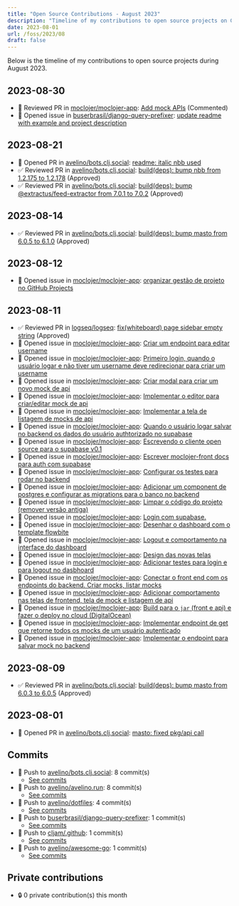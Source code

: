 ```yaml
---
title: "Open Source Contributions - August 2023"
description: "Timeline of my contributions to open source projects on GitHub during August 2023."
date: 2023-08-01
url: /foss/2023/08
draft: false
---
```


Below is the timeline of my contributions to open source projects during August 2023.

## 2023-08-30

- 💬 Reviewed PR in [moclojer/moclojer-app](https://github.com/moclojer/moclojer-app): [ Add mock APIs](https://github.com/moclojer/moclojer-app/pull/47#pullrequestreview-1602568143) (Commented)
- 🐛 Opened issue in [buserbrasil/django-query-prefixer](https://github.com/buserbrasil/django-query-prefixer): [update readme with example and project description](https://github.com/buserbrasil/django-query-prefixer/issues/2)

## 2023-08-21

- 🔀 Opened PR in [avelino/bots.clj.social](https://github.com/avelino/bots.clj.social): [readme: italic nbb used](https://github.com/avelino/bots.clj.social/pull/73)
- ✅ Reviewed PR in [avelino/bots.clj.social](https://github.com/avelino/bots.clj.social): [build(deps): bump nbb from 1.2.175 to 1.2.178](https://github.com/avelino/bots.clj.social/pull/71#pullrequestreview-1586566414) (Approved)
- ✅ Reviewed PR in [avelino/bots.clj.social](https://github.com/avelino/bots.clj.social): [build(deps): bump @extractus/feed-extractor from 7.0.1 to 7.0.2](https://github.com/avelino/bots.clj.social/pull/72#pullrequestreview-1586565363) (Approved)

## 2023-08-14

- ✅ Reviewed PR in [avelino/bots.clj.social](https://github.com/avelino/bots.clj.social): [build(deps): bump masto from 6.0.5 to 6.1.0](https://github.com/avelino/bots.clj.social/pull/70#pullrequestreview-1576571268) (Approved)

## 2023-08-12

- 🐛 Opened issue in [moclojer/moclojer-app](https://github.com/moclojer/moclojer-app): [organizar gestão de projeto no GitHub Projects](https://github.com/moclojer/moclojer-app/issues/72)

## 2023-08-11

- ✅ Reviewed PR in [logseq/logseq](https://github.com/logseq/logseq): [fix(whiteboard) page sidebar empty string](https://github.com/logseq/logseq/pull/10018#pullrequestreview-1573238973) (Approved)
- 🐛 Opened issue in [moclojer/moclojer-app](https://github.com/moclojer/moclojer-app): [Criar um endpoint para editar username](https://github.com/moclojer/moclojer-app/issues/71)
- 🐛 Opened issue in [moclojer/moclojer-app](https://github.com/moclojer/moclojer-app): [Primeiro login, quando o usuário logar e não tiver um username deve redirecionar para criar um username](https://github.com/moclojer/moclojer-app/issues/70)
- 🐛 Opened issue in [moclojer/moclojer-app](https://github.com/moclojer/moclojer-app): [Criar modal para criar um novo mock de api](https://github.com/moclojer/moclojer-app/issues/69)
- 🐛 Opened issue in [moclojer/moclojer-app](https://github.com/moclojer/moclojer-app): [Implementar o editor para criar/editar mock de api](https://github.com/moclojer/moclojer-app/issues/68)
- 🐛 Opened issue in [moclojer/moclojer-app](https://github.com/moclojer/moclojer-app): [Implementar a tela de listagem de mocks de api](https://github.com/moclojer/moclojer-app/issues/67)
- 🐛 Opened issue in [moclojer/moclojer-app](https://github.com/moclojer/moclojer-app): [Quando o usuário logar salvar no backend os dados do usuário authtorizado no supabase](https://github.com/moclojer/moclojer-app/issues/66)
- 🐛 Opened issue in [moclojer/moclojer-app](https://github.com/moclojer/moclojer-app): [Escrevendo o cliente open source para o supabase v0.1](https://github.com/moclojer/moclojer-app/issues/65)
- 🐛 Opened issue in [moclojer/moclojer-app](https://github.com/moclojer/moclojer-app): [Escrever moclojer-front docs para auth com supabase](https://github.com/moclojer/moclojer-app/issues/64)
- 🐛 Opened issue in [moclojer/moclojer-app](https://github.com/moclojer/moclojer-app): [Configurar os testes para rodar no backend](https://github.com/moclojer/moclojer-app/issues/63)
- 🐛 Opened issue in [moclojer/moclojer-app](https://github.com/moclojer/moclojer-app): [Adicionar um component de postgres e configurar as migrations para o banco no backend](https://github.com/moclojer/moclojer-app/issues/62)
- 🐛 Opened issue in [moclojer/moclojer-app](https://github.com/moclojer/moclojer-app): [Limpar o código do projeto (remover versão antiga)](https://github.com/moclojer/moclojer-app/issues/61)
- 🐛 Opened issue in [moclojer/moclojer-app](https://github.com/moclojer/moclojer-app): [Login com supabase.](https://github.com/moclojer/moclojer-app/issues/60)
- 🐛 Opened issue in [moclojer/moclojer-app](https://github.com/moclojer/moclojer-app): [Desenhar o dashboard com o template flowbite](https://github.com/moclojer/moclojer-app/issues/59)
- 🐛 Opened issue in [moclojer/moclojer-app](https://github.com/moclojer/moclojer-app): [Logout e comportamento na interface do dashboard](https://github.com/moclojer/moclojer-app/issues/58)
- 🐛 Opened issue in [moclojer/moclojer-app](https://github.com/moclojer/moclojer-app): [Design das novas telas](https://github.com/moclojer/moclojer-app/issues/57)
- 🐛 Opened issue in [moclojer/moclojer-app](https://github.com/moclojer/moclojer-app): [Adicionar testes para login e para logout no dasbhoard](https://github.com/moclojer/moclojer-app/issues/56)
- 🐛 Opened issue in [moclojer/moclojer-app](https://github.com/moclojer/moclojer-app): [Conectar o front end com os endpoints do backend. Criar mocks, listar  mocks](https://github.com/moclojer/moclojer-app/issues/55)
- 🐛 Opened issue in [moclojer/moclojer-app](https://github.com/moclojer/moclojer-app): [Adicionar comportamento nas telas de frontend, tela de mock e listagem de api](https://github.com/moclojer/moclojer-app/issues/54)
- 🐛 Opened issue in [moclojer/moclojer-app](https://github.com/moclojer/moclojer-app): [Build para o `jar` (front e api) e fazer o deploy no cloud (DigitalOcean)](https://github.com/moclojer/moclojer-app/issues/53)
- 🐛 Opened issue in [moclojer/moclojer-app](https://github.com/moclojer/moclojer-app): [Implementar endpoint de get que retorne todos os mocks de um usuário autenticado](https://github.com/moclojer/moclojer-app/issues/52)
- 🐛 Opened issue in [moclojer/moclojer-app](https://github.com/moclojer/moclojer-app): [Implementar o endpoint para salvar mock no backend](https://github.com/moclojer/moclojer-app/issues/51)

## 2023-08-09

- ✅ Reviewed PR in [avelino/bots.clj.social](https://github.com/avelino/bots.clj.social): [build(deps): bump masto from 6.0.3 to 6.0.5](https://github.com/avelino/bots.clj.social/pull/69#pullrequestreview-1569261529) (Approved)

## 2023-08-01

- 🔀 Opened PR in [avelino/bots.clj.social](https://github.com/avelino/bots.clj.social): [masto: fixed pkg/api call](https://github.com/avelino/bots.clj.social/pull/68)

## Commits

- 🔨 Push to [avelino/bots.clj.social](https://github.com/avelino/bots.clj.social): 8 commit(s)
  - [See commits](https://github.com/avelino/bots.clj.social/commits?author=avelino&since=2023-08-01T00:00:00Z&until=2023-08-31T23:59:59Z)
- 🔨 Push to [avelino/avelino.run](https://github.com/avelino/avelino.run): 8 commit(s)
  - [See commits](https://github.com/avelino/avelino.run/commits?author=avelino&since=2023-08-01T00:00:00Z&until=2023-08-31T23:59:59Z)
- 🔨 Push to [avelino/dotfiles](https://github.com/avelino/dotfiles): 4 commit(s)
  - [See commits](https://github.com/avelino/dotfiles/commits?author=avelino&since=2023-08-01T00:00:00Z&until=2023-08-31T23:59:59Z)
- 🔨 Push to [buserbrasil/django-query-prefixer](https://github.com/buserbrasil/django-query-prefixer): 1 commit(s)
  - [See commits](https://github.com/buserbrasil/django-query-prefixer/commits?author=avelino&since=2023-08-01T00:00:00Z&until=2023-08-31T23:59:59Z)
- 🔨 Push to [cljam/.github](https://github.com/cljam/.github): 1 commit(s)
  - [See commits](https://github.com/cljam/.github/commits?author=avelino&since=2023-08-01T00:00:00Z&until=2023-08-31T23:59:59Z)
- 🔨 Push to [avelino/awesome-go](https://github.com/avelino/awesome-go): 1 commit(s)
  - [See commits](https://github.com/avelino/awesome-go/commits?author=avelino&since=2023-08-01T00:00:00Z&until=2023-08-31T23:59:59Z)

## Private contributions

- 🔒 0 private contribution(s) this month

